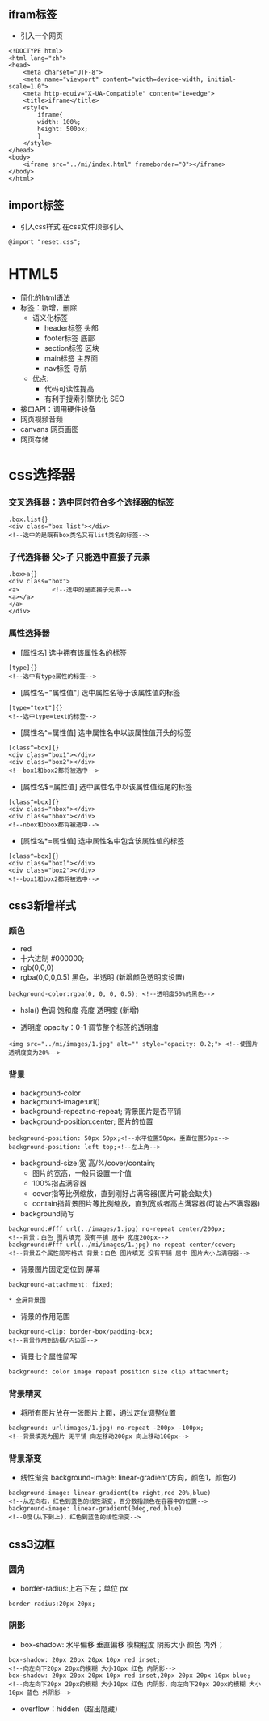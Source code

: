 ## ifram标签
* 引入一个网页
```
<!DOCTYPE html>
<html lang="zh">
<head>
    <meta charset="UTF-8">
    <meta name="viewport" content="width=device-width, initial-scale=1.0">
    <meta http-equiv="X-UA-Compatible" content="ie=edge">
    <title>iframe</title>
    <style>
        iframe{
        width: 100%;
        height: 500px;
        }
    </style>
</head>
<body>
    <iframe src="../mi/index.html" frameborder="0"></iframe>
</body>
</html>
```
## import标签
* 引入css样式 在css文件顶部引入
```
@import "reset.css";
```

# HTML5
* 简化的html语法
* 标签：新增，删除
    * 语义化标签
        * header标签 头部
        * footer标签 底部
        * section标签 区块
        * main标签 主界面
        * nav标签 导航
    * 优点:
        * 代码可读性提高
        * 有利于搜索引擎优化 SEO
* 接口API：调用硬件设备
* 网页视频音频
* canvans 网页画图
* 网页存储

# css选择器
### 交叉选择器：选中同时符合多个选择器的标签
```
.box.list{}
<div class="box list"></div>
<!--选中的是既有box类名又有list类名的标签-->
```
### 子代选择器 父>子 只能选中直接子元素
```
.box>a{}
<div class="box">
<a>         <!--选中的是直接子元素-->
<a></a>
</a>
</div>
```
### 属性选择器
* [属性名] 选中拥有该属性名的标签
```
[type]{}
<!--选中有type属性的标签-->
```

* [属性名="属性值"] 选中属性名等于该属性值的标签
    
```
[type="text"]{}
<!--选中type=text的标签-->
```
* [属性名^=属性值] 选中属性名中以该属性值开头的标签
```
[class^=box]{}
<div class="box1"></div>
<div class="box2"></div>
<!--box1和box2都将被选中-->
```
* [属性名$=属性值] 选中属性名中以该属性值结尾的标签
```
[class^=box]{}
<div class="nbox"></div>
<div class="bbox"></div>
<!--nbox和bbox都将被选中-->
```
* [属性名*=属性值] 选中属性名中包含该属性值的标签
```
[class^=box]{}
<div class="box1"></div>
<div class="box2"></div>
<!--box1和box2都将被选中-->
```
## css3新增样式
### 颜色
* red
* 十六进制 #000000;
* rgb(0,0,0)
* rgba(0,0,0,0.5) 黑色，半透明 (新增颜色透明度设置)
```
background-color:rgba(0, 0, 0, 0.5); <!--透明度50%的黑色-->
```
* hsla() 色调 饱和度 亮度 透明度 (新增)


* 透明度 opacity：0-1  调节整个标签的透明度
```
<img src="../mi/images/1.jpg" alt="" style="opacity: 0.2;"> <!--使图片透明度变为20%-->
```
### 背景
* background-color
* background-image:url()
* background-repeat:no-repeat; 背景图片是否平铺
* background-position:center; 图片的位置
```
background-position: 50px 50px;<!--水平位置50px，垂直位置50px-->
background-position: left top;<!--左上角-->

```


* background-size:宽 高/%/cover/contain;
    * 图片的宽高，一般只设置一个值
    * 100%指占满容器
    * cover指等比例缩放，直到刚好占满容器(图片可能会缺失)
    * contain指背景图片等比例缩放，直到宽或者高占满容器(可能占不满容器)
* background简写
```
background:#fff url(../images/1.jpg) no-repeat center/200px;
<!--背景：白色 图片填充 没有平铺 居中 宽度200px-->
background:#fff url(../mi/images/1.jpg) no-repeat center/cover;
<!--背景五个属性简写格式 背景：白色 图片填充 没有平铺 居中 图片大小占满容器-->
```
* 背景图片固定定位到 屏幕
```
background-attachment: fixed;
```
    * 全屏背景图
* 背景的作用范围
```
background-clip: border-box/padding-box;
<!--背景作用到边框/内边距-->
```
* 背景七个属性简写
```
background: color image repeat position size clip attachment;
```

### 背景精灵
* 将所有图片放在一张图片上面，通过定位调整位置
```
background: url(images/1.jpg) no-repeat -200px -100px;
<!--背景填充为图片 无平铺 向左移动200px 向上移动100px-->
```

### 背景渐变
* 线性渐变  background-image: linear-gradient(方向，颜色1，颜色2)
```
background-image: linear-gradient(to right,red 20%,blue)
<!--从左向右，红色到蓝色的线性渐变，百分数指颜色在容器中的位置-->
background-image: linear-gradient(0deg,red,blue)
<!--0度(从下到上)，红色到蓝色的线性渐变-->
```
## css3边框
### 圆角
* border-radius:上右下左；单位 px
```
border-radius:20px 20px;
```
### 阴影
* box-shadow: 水平偏移 垂直偏移 模糊程度 阴影大小 颜色 内外；
```
box-shadow: 20px 20px 20px 10px red inset;
<!--向左向下20px 20px的模糊 大小10px 红色 内阴影-->
box-shadow: 20px 20px 20px 10px red inset,20px 20px 20px 10px blue;
<!--向左向下20px 20px的模糊 大小10px 红色 内阴影，向左向下20px 20px的模糊 大小10px 蓝色 外阴影-->
```
* overflow：hidden（超出隐藏）